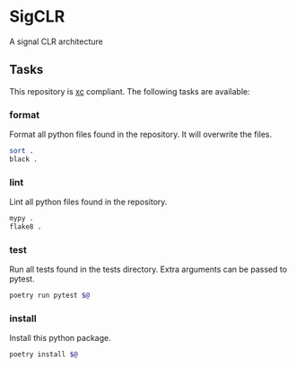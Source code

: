 # SigCLR
A signal CLR architecture

## Tasks

This repository is [xc](https://xcfile.dev) compliant. The following tasks are available:

### format

Format all python files found in the repository. It will overwrite the files.

```bash
sort .
black .
```

### lint

Lint all python files found in the repository.

```bash
mypy .
flake8 .
```

### test

Run all tests found in the tests directory. Extra arguments can be passed to pytest.

```bash
poetry run pytest $@
```

### install

Install this python package.

```bash
poetry install $@
```
